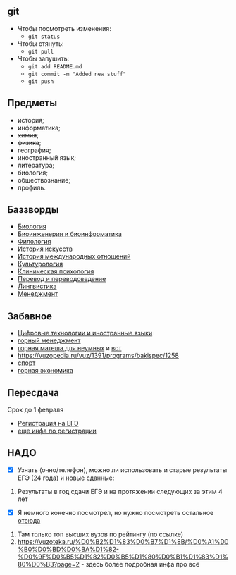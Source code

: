 ## git

- Чтобы посмотреть изменения:
    * `git status`
- Чтобы стянуть:
    * `git pull`
- Чтобы запушить:
    * `git add README.md`
    * `git commit -m "Added new stuff"`
    * `git push`


## Предметы

* история;
* информатика;
* ~~химия~~;
* ~~физика~~;
* география;
* иностранный язык;
* литература;
* биология;
* обществознание;
* профиль.

## Баззворды

* [Биология](https://international.msu.ru/bak/tproduct/380794340-743362655741-napravlenie-podgotovki-biologiya)
* [Биоинженерия и биоинформатика](https://international.msu.ru/bak/tproduct/380794340-392346648541-spetsialnost-bioinzheneriya-i-bioinforma)
* [Филология](https://international.msu.ru/bak/tproduct/380794340-816436508791-napravlenie-podgotovki-filologiya)
* [История искусств](https://international.msu.ru/bak/tproduct/380794340-724361775621-napravlenie-podgotovki-istoriya-iskusstv)
* [История международных отношений](https://international.msu.ru/bak/tproduct/380794340-251700582151-obrazovatelnaya-programma-istoriya-mezhd)
* [Культурология](https://international.msu.ru/bak/tproduct/380794340-736422623471-napravlenie-podgotovki-kulturologiya)
* [Клиническая психология](https://international.msu.ru/bak/tproduct/380794340-438812880001-spetsialnost-klinicheskaya-psihologiya)
* [Перевод и переводоведение](https://international.msu.ru/bak/tproduct/380794340-873885064041-spetsialnost-perevod-i-perevodovedenie)
* [Лингвистика](https://international.msu.ru/bak/tproduct/380794340-188813009651-napravlenie-podgotovki-lingvistika)
* [Менеджмент](https://international.msu.ru/bak/tproduct/380794340-808539441121-napravlenie-podgotovki-menedzhment)

## Забавное

* [Цифровые технологии и иностранные языки](https://dep.spbstu.ru/edu/45.03.04/45.03.04_01/)
* [горный менеджмент](https://vuzopedia.ru/vuz/1073/napr/69)
* [горная матеша для неумных](https://landing.spmi.ru/teoriya-i-matematicheskie-metody-sistemnogo-analiza-i-upravleniya-v-tekhnicheskikh-ekonomicheskikh) и [вот](https://vuzopedia.ru/vuz/1073/programs/bakispec/794)
* https://vuzopedia.ru/vuz/1391/programs/bakispec/1258
* [спорт](https://vuzopedia.ru/vuz/1492/spec)
* [горная экономика](https://vuzopedia.ru/vuz/1073/napr/163)

## Пересдача

Срок до 1 февраля

- [Регистрация на ЕГЭ](https://www.ege.spb.ru/index.php?option=com_k2&view=item&layout=item&id=763&Itemid=236)
- [еще инфа по регистрации](https://nevarono.spb.ru/ege/vypusknikam-proshlykh-let.html)

## НАДО

- [x] Узнать (очно/телефон), можно ли использовать и старые результаты ЕГЭ (24 года) и новые сданные:
1. Результаты  в год сдачи ЕГЭ и на протяжении следующих за этим 4 лет

- [x] Я немного конечно посмотрел, но нужно посмотреть остальное [отсюда](https://vuzopedia.ru/rate/region/city/50)
1. Там только топ высших вузов по рейтингу (по ссылке)
2. https://vuzoteka.ru/%D0%B2%D1%83%D0%B7%D1%8B/%D0%A1%D0%B0%D0%BD%D0%BA%D1%82-%D0%9F%D0%B5%D1%82%D0%B5%D1%80%D0%B1%D1%83%D1%80%D0%B3?page=2 - здесь более подробная инфа про всё